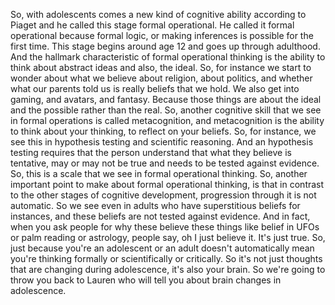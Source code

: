 So, with adolescents comes a new kind of cognitive ability according to Piaget
and he called this stage formal operational. He called it formal operational
because formal logic, or making inferences is possible for the first time. This
stage begins around age 12 and goes up through adulthood. And the hallmark
characteristic of formal operational thinking is the ability to think about
abstract ideas and also, the ideal. So, for instance we start to wonder about
what we believe about religion, about politics, and whether what our parents
told us is really beliefs that we hold. We also get into gaming, and avatars,
and fantasy. Because those things are about the ideal and the possible rather
than the real. So, another cognitive skill that we see in formal operations is
called metacognition, and metacognition is the ability to think about your
thinking, to reflect on your beliefs. So, for instance, we see this in
hypothesis testing and scientific reasoning. And an hypothesis testing requires
that the person understand that what they believe is tentative, may or may not
be true and needs to be tested against evidence. So, this is a scale that we
see in formal operational thinking. So, another important point to make about
formal operational thinking, is that in contrast to the other stages of
cognitive development, progression through it is not automatic. So we see even
in adults who have superstitious beliefs for instances, and these beliefs are
not tested against evidence. And in fact, when you ask people for why these
believe these things like belief in UFOs or palm reading or astrology, people
say, oh I just believe it. It's just true. So, just because you're an
adolescent or an adult doesn't automatically mean you're thinking formally or
scientifically or critically. So it's not just thoughts that are changing
during adolescence, it's also your brain. So we're going to throw you back to
Lauren who will tell you about brain changes in adolescence.
